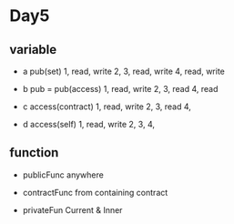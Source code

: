 # Day5

## variable

- a pub(set)
1, read, write
2,
3, read, write
4, read, write

- b pub = pub(access)
1, read, write
2, 
3, read
4, read

- c access(contract)
1, read, write
2, 
3, read
4, 

- d access(self)
1, read, write
2,
3,
4,

## function

- publicFunc
anywhere

- contractFunc
from containing contract

- privateFun
 Current & Inner